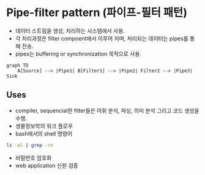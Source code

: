 # Pipe-filter pattern (파이프-필터 패턴)

- 데이터 스트림을 생성, 처리하는 시스템에서 사용. 
- 각 처리과정은 filter compoent에서 이루어 지며, 처리되는 데이터는 pipes를 통해 전송. 
- pipes는 buffering or synchronization 목적으로 사용.  

```mermaid
graph TD
    A[Source] --> |Pipe1| B[Filter1] --> |Pipe2| Filter2 --> |Pipe3| Sink
```

## Uses

- compiler, sequencial한 filter들은 어휘 분석, 파싱, 의미 분석 그리고 코드 생성을 수행. 
- 생물정보학의 워크 플로우 
- bash에서의 shell 명령어 
```bash
ls -al | grep -rn 
```
- 비밀번호 암호화
- web application 신원 검증

